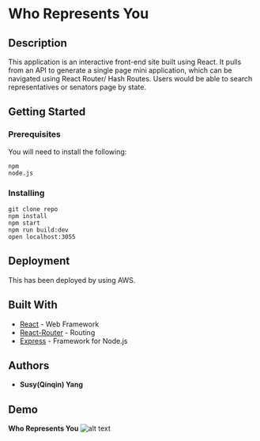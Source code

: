 # Who Represents You

## Description

This application is an interactive front-end site built using React. It pulls from an API to generate a single page mini application, which can be navigated using React Router/ Hash Routes. Users would be able to search representatives or senators page by state.

## Getting Started

### Prerequisites

You will need to install the following:

```
npm
node.js
```

### Installing

```
git clone repo
npm install
npm start
npm run build:dev
open localhost:3055
```

## Deployment

This has been deployed by using AWS.

## Built With

- [React](https://reactjs.org/docs/forms.html) - Web Framework
- [React-Router](https://reacttraining.com/react-router/) - Routing
- [Express](https://expressjs.com/) - Framework for Node.js

## Authors

- **Susy(Qinqin) Yang**

## Demo
**Who Represents You**
![alt text](https://recordit.co/TejcaeinZv)